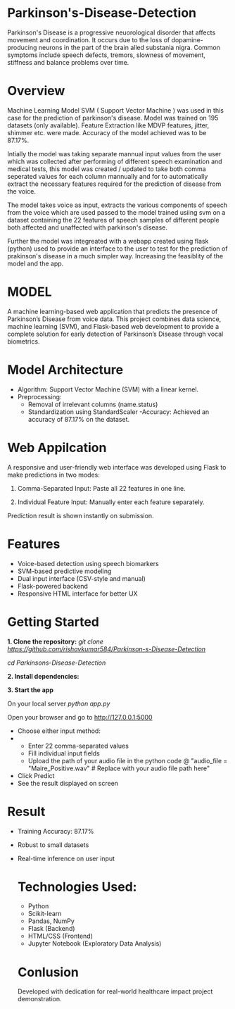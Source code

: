 # Parkinson's-Disease-Detection

Parkinson's Disease is a progressive neuorological disorder that affects movement and coordination. It occurs due to the loss of dopamine-producing neurons in the part of the brain alled substania nigra.
Common symptoms include speech defects, tremors, slowness of movement, stiffness and balance problems over time.

# Overview

Machine Learning Model SVM ( Support Vector Machine ) was used in this case for the prediction of parkinson's disease. Model was trained on 195 datasets (only available).
Feature Extraction like MDVP features, jitter, shimmer etc. were made.
Accuracy of the model achieved was to be 87.17%.

Intially the model was taking separate mannual input values from the user which was collected after performing of different speech examination and medical tests, this model was created / updated to take both comma seperated values for each column mannually and for to automatically extract the necessary features required for the prediction of disease from the voice.


The model takes voice as input, extracts the various components of speech from the voice which are used passed to the model trained usiing svm on a dataset containing the 22 features of speech samples of different people both affected and unaffected with parkinson's disease.

Further the model was integreated with a webapp created using flask (python) used to provide an interface to the user to test for the prediction of prakinson's disease in a much simpler way.
Increasing the feasiblity of the model and the app.

# MODEL
A machine learning-based web application that predicts the presence of Parkinson’s Disease from voice data. This project combines data science, machine learning (SVM), and Flask-based web development to provide a complete solution for early detection of Parkinson’s Disease through vocal biometrics.


# Model Architecture
 - Algorithm: Support Vector Machine (SVM) with a linear kernel.
 - Preprocessing:
    - Removal of irrelevant columns (name.status)
    - Standardization using StandardScaler
-Accuracy: Achieved an accuracy of 87.17% on the dataset.

# Web Appilcation 

A responsive and user-friendly web interface was developed using Flask to make predictions in two modes:

1. Comma-Separated Input: Paste all 22 features in one line.
   
2.   Individual Feature Input: Manually enter each feature separately.

Prediction result is shown instantly on submission.

# Features
- Voice-based detection using speech biomarkers
- SVM-based predictive modeling
- Dual input interface (CSV-style and manual)
- Flask-powered backend
- Responsive HTML interface for better UX

# Getting Started

**1. Clone the repository:**
*git clone https://github.com/rishavkumar584/Parkinson-s-Disease-Detection*

*cd Parkinsons-Disease-Detection*

**2. Install dependencies:**

**3. Start the app**

On your local server *python app.py*

Open your browser and go to http://127.0.0.1:5000

- Choose either input method:
-  - Enter 22 comma-separated values
   - Fill individual input fields
   - Upload the path of your audio file in the python code
     @ "audio_file = "Maire_Positive.wav"  # Replace with your audio file path here"
- Click Predict
- See the result displayed on screen

# Result
- Training Accuracy: 87.17%
- Robust to small datasets
- Real-time inference on user input

  # Technologies Used:
  - Python
  - Scikit-learn
  - Pandas, NumPy
  - Flask (Backend)
  - HTML/CSS (Frontend)
  - Jupyter Notebook (Exploratory Data Analysis)
 
  # Conlusion

  Developed with dedication for real-world healthcare impact project demonstration.
